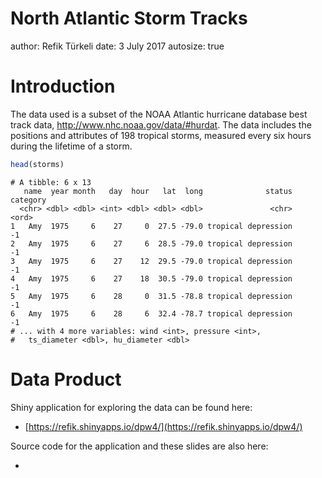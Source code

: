 North Atlantic Storm Tracks
========================================================
author: Refik Türkeli
date: 3 July 2017
autosize: true



Introduction
========================================================

The data used is a subset of the NOAA Atlantic hurricane database best track data, http://www.nhc.noaa.gov/data/#hurdat. The data includes the positions and attributes of 198 tropical storms, measured every six hours during the lifetime of a storm.


```r
head(storms)
```

```
# A tibble: 6 x 13
   name  year month   day  hour   lat  long              status category
  <chr> <dbl> <dbl> <int> <dbl> <dbl> <dbl>               <chr>    <ord>
1   Amy  1975     6    27     0  27.5 -79.0 tropical depression       -1
2   Amy  1975     6    27     6  28.5 -79.0 tropical depression       -1
3   Amy  1975     6    27    12  29.5 -79.0 tropical depression       -1
4   Amy  1975     6    27    18  30.5 -79.0 tropical depression       -1
5   Amy  1975     6    28     0  31.5 -78.8 tropical depression       -1
6   Amy  1975     6    28     6  32.4 -78.7 tropical depression       -1
# ... with 4 more variables: wind <int>, pressure <int>,
#   ts_diameter <dbl>, hu_diameter <dbl>
```

Data Product
========================================================

Shiny application for exploring the data can be found here: 

- [https://refik.shinyapps.io/dpw4/](https://refik.shinyapps.io/dpw4/)

Source code for the application and these slides are also here:

- []()
